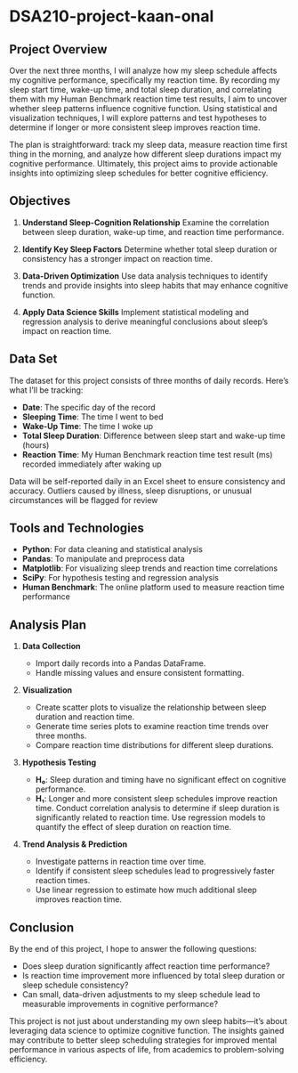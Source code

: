 # DSA210-project-kaan-onal
## Project Overview
Over the next three months, I will analyze how my sleep schedule affects my cognitive performance, specifically my reaction
time. By recording my sleep start time, wake-up time, and total sleep duration, and correlating them with my Human Benchmark
reaction time test results, I aim to uncover whether sleep patterns influence cognitive function. Using statistical and
visualization techniques, I will explore patterns and test hypotheses to determine if longer or more consistent sleep improves
reaction time.

The plan is straightforward: track my sleep data, measure reaction time first thing in the morning, and analyze how different
sleep durations impact my cognitive performance. Ultimately, this project aims to provide actionable insights into optimizing
sleep schedules for better cognitive efficiency.

## Objectives

1. **Understand Sleep-Cognition Relationship**
    Examine the correlation between sleep duration, wake-up time, and reaction time performance.
    
2. **Identify Key Sleep Factors**
    Determine whether total sleep duration or consistency has a stronger impact on reaction time.

3. **Data-Driven Optimization**
    Use data analysis techniques to identify trends and provide insights into sleep habits that may enhance cognitive function.

4. **Apply Data Science Skills**
    Implement statistical modeling and regression analysis to derive meaningful conclusions about sleep’s impact on reaction
    time.
    
## Data Set

The dataset for this project consists of three months of daily records. Here’s what I’ll be tracking:

- **Date**: The specific day of the record
- **Sleeping Time**: The time I went to bed
- **Wake-Up Time**: The time I woke up
- **Total Sleep Duration**: Difference between sleep start and wake-up time (hours)
- **Reaction Time**: My Human Benchmark reaction time test result (ms) recorded immediately after waking up
    
Data will be self-reported daily in an Excel sheet to ensure consistency and accuracy. Outliers caused by illness, sleep
disruptions, or unusual circumstances will be flagged for review

## Tools and Technologies

- **Python**: For data cleaning and statistical analysis
- **Pandas**: To manipulate and preprocess data
- **Matplotlib**: For visualizing sleep trends and reaction time correlations
- **SciPy**: For hypothesis testing and regression analysis
- **Human Benchmark**: The online platform used to measure reaction time performance
    
## Analysis Plan

1. **Data Collection**  
    - Import daily records into a Pandas DataFrame.
    - Handle missing values and ensure consistent formatting.

2. **Visualization**
    - Create scatter plots to visualize the relationship between sleep duration and reaction time.
    - Generate time series plots to examine reaction time trends over three months.
    - Compare reaction time distributions for different sleep durations.
    
3. **Hypothesis Testing**
    - **H₀**: Sleep duration and timing have no significant effect on cognitive performance.
    - **H₁**: Longer and more consistent sleep schedules improve reaction time.
    Conduct correlation analysis to determine if sleep duration is significantly related to reaction time.
    Use regression models to quantify the effect of sleep duration on reaction time.

4. **Trend Analysis & Prediction**
    - Investigate patterns in reaction time over time.
    - Identify if consistent sleep schedules lead to progressively faster reaction times.
    - Use linear regression to estimate how much additional sleep improves reaction time.
    
## Conclusion

By the end of this project, I hope to answer the following questions:
    
- Does sleep duration significantly affect reaction time performance?
- Is reaction time improvement more influenced by total sleep duration or sleep schedule consistency?
- Can small, data-driven adjustments to my sleep schedule lead to measurable improvements in cognitive performance?
    
This project is not just about understanding my own sleep habits—it’s about leveraging data science to optimize cognitive
function. The insights gained may contribute to better sleep scheduling strategies for improved mental performance in various
aspects of life, from academics to problem-solving efficiency.

